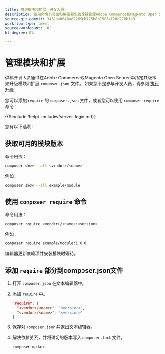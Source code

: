 ```yaml
---
title: 管理模块和扩展（开发人员）
description: 使用命令行界面和编辑器包管理器管理Adobe Commerce和Magento Open Source模块和扩展。
source-git-commit: 3432ba8640a82269cb725b8b15854f20c270b1e3
workflow-type: tm+mt
source-wordcount: '0'
ht-degree: 0%

---
```



# 管理模块和扩展

供稿开发人员通过在Adobe Commerce或Magento Open Source中指定其版本来升级模块和扩展 `composer.json` 文件。 如果您不是参与开发人员，请参阅 [执行升级](../implementation/perform-upgrade.md).

您可以添加 `require` 的 `composer.json` 文件，或者您可以使用 `composer require` 命令：

{{$include /help/_includes/server-login.md}}

您有以下选项：

## 获取可用的模块版本

命令用法：

```bash
composer show --all <vendor>/<name>
```

例如：

```bash
composer show --all example/module
```

## 使用 `composer require` 命令

命令用法：

```bash
composer require <vendor>/<name>:<version>
```

例如：

```bash
composer require example/module:1.0.0
```

编辑器更新依赖项并安装模块时等待。

## 添加 `require` 部分到composer.json文件

1. 打开 `composer.json` 在文本编辑器中。

1. 添加 `require` 中。

   ```json
   "require": {
     "<vendor>/<name>": "<version>",
     "<vendor>/<name>": "<version>"
   }
   ```

1. 保存对 `composer.json` 并退出文本编辑器。

1. 解决依赖关系，并将确切的版本写入 `composer.lock` 文件。

   ```bash
   composer update
   ```
